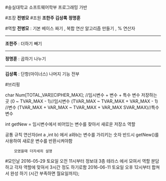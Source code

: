 ﻿#숭실대학교 소프트웨어학부 프로그래밍 가반

#조장
**전병모**
#조원
**조한주**
**김상록**
**정명훈**



#역할
**전병모** : 기본 베이스 짜기 , 복합 연산 알고리즘 만들기 , % 연산자

----------

**조한주** : 더하기 빼기

----------
**정명훈** : 곱하기 나누기

----------

**김상록** : 단항(마이너스) 나머지 기능 전부


#브리핑


char Num[TOTAL_VAR][CIPHER_MAX];	//임시변수 + 변수 + 특수 변수 저장하는곳	(0 ~ TVAR_MAX - 1)//임시변수 (TVAR_MAX ~ TVAR_MAX + VAR_MAX - 1) //변수 (TVAR_MAX + VAR_MAX ~ TVAR_MAX + VAR_MAX SVAR_MAX)//특수변수

int getNew = 임시변수에서 비어있는 변수를 찾아서 새로운 저장소 역할


공통 규칙
		연산자(int a ,int b) 에서 a와b는 변수를 가리키는 숫자
		반드시 getNew()를 사용하여 새로운 변수를 반환시켜야함

		모였을때 더자세히 설명


#모인날
	2016-05-29 토요일
		오전 11시부터
		정보대 3층 테라스 에서 모여서 역할 분담하고 각자 역할에 맞혀서 3시간 정도 하기로함
	2016-06-11 토요일
		오후 12시부터
		합쳐서 완성 하기  (시간 부족하면 월요일까지);
		
